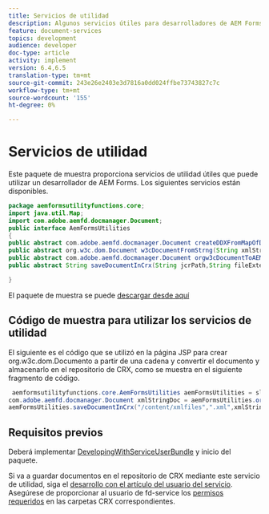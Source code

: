 ```yaml
---
title: Servicios de utilidad
description: Algunos servicios útiles para desarrolladores de AEM Forms
feature: document-services
topics: development
audience: developer
doc-type: article
activity: implement
version: 6.4,6.5
translation-type: tm+mt
source-git-commit: 243e26e2403e3d7816a0dd024ffbe73743827c7c
workflow-type: tm+mt
source-wordcount: '155'
ht-degree: 0%

---
```



# Servicios de utilidad

Este paquete de muestra proporciona servicios de utilidad útiles que puede utilizar un desarrollador de AEM Forms. Los siguientes servicios están disponibles.


```java
package aemformsutilityfunctions.core;
import java.util.Map;
import com.adobe.aemfd.docmanager.Document;
public interface AemFormsUtilities
{
public abstract com.adobe.aemfd.docmanager.Document createDDXFromMapOfDocuments(Map<String, com.adobe.aemfd.docmanager.Document> paramMap);
public abstract org.w3c.dom.Document w3cDocumentFromStrng(String xmlString);
public abstract com.adobe.aemfd.docmanager.Document orgw3cDocumentToAEMFDDocument(org.w3c.dom.Document xmlDocument);
public abstract String saveDocumentInCrx(String jcrPath,String fileExtension, Document documentToSave);

}
```

El paquete de muestra se puede [descargar desde aquí](assets/aemformsutilityfunctions.aemformsutilityfunctions.core-1.0-SNAPSHOT.jar)

## Código de muestra para utilizar los servicios de utilidad

El siguiente es el código que se utilizó en la página JSP para crear org.w3c.dom.Documento a partir de una cadena y convertir el documento y almacenarlo en el repositorio de CRX, como se muestra en el siguiente fragmento de código.

```java
 aemformsutilityfunctions.core.AemFormsUtilities aemFormsUtilities = sling.getService(aemformsutilityfunctions.core.AemFormsUtilities.class);
com.adobe.aemfd.docmanager.Document xmlStringDoc = aemFormsUtilities.orgw3cDocumentToAEMFDDocument(aemFormsUtilities.w3cDocumentFromStrng("<data><fname>Girish</fname></data>"));
aemFormsUtilities.saveDocumentInCrx("/content/xmlfiles",".xml",xmlStringDoc);
```

## Requisitos previos


Deberá implementar [DevelopingWithServiceUserBundle](https://experienceleague.adobe.com/docs/experience-manager-learn/assets/DevelopingWithServiceUser.jar) y inicio del paquete.


Si va a guardar documentos en el repositorio de CRX mediante este servicio de utilidad, siga el [desarrollo con el artículo del usuario del servicio](https://experienceleague.adobe.com/docs/experience-manager-learn/forms/adaptive-forms/service-user-tutorial-develop.html?lang=en#adaptive-forms). Asegúrese de proporcionar al usuario de fd-service los [permisos requeridos](http://localhost:4502/useradmin) en las carpetas CRX correspondientes.

